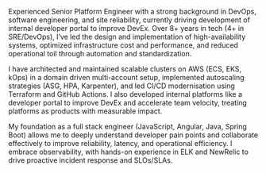 Experienced Senior Platform Engineer with a strong background in DevOps, software engineering, and site reliability, currently driving development of internal developer portal to improve DevEx. Over 8+ years in tech (4+ in SRE/DevOps), I’ve led the design and implementation of high-availability systems, optimized infrastructure cost and performance, and reduced operational toil through automation and standardization.

I have architected and maintained scalable clusters on AWS (ECS, EKS, kOps) in a domain driven multi-account setup, implemented autoscaling strategies (ASG, HPA, Karpenter), and led CI/CD modernisation using Terraform and GitHub Actions. I also developed internal platforms like a developer portal to improve DevEx and accelerate team velocity, treating platforms as products with measurable impact.

My foundation as a full stack engineer (JavaScript, Angular, Java, Spring Boot) allows me to deeply understand developer pain points and collaborate effectively to improve reliability, latency, and operational efficiency. I embrace observability, with hands-on experience in ELK and NewRelic to drive proactive incident response and SLOs/SLAs.
